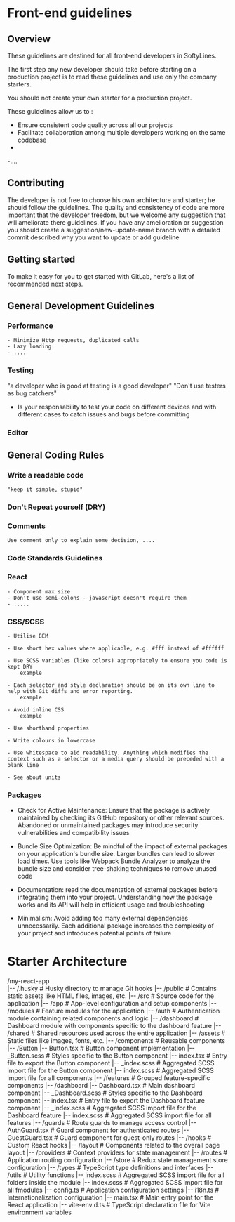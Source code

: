 # Front-end guidelines

## Overview

These guidelines are destined for all front-end developers in SoftyLines.

The first step any new developer should take before starting on a production project is to read these guidelines and use only the company starters.

You should not create your own starter for a production project.

These guidelines allow us to :
 - Ensure consistent code quality across all our projects
 - Facilitate collaboration among multiple developers working on the same codebase
 -
 -....

## Contributing

The developer is not free to choose his own architecture and starter; he should follow the guidelines.
The quality and consistency of code are more important that the developer freedom, but we welcome any suggestion that will ameliorate there guidelines.
If you have any amelioration or suggestion you should create a suggestion/new-update-name branch with a detailed commit described why you want to update or add guideline

## Getting started

To make it easy for you to get started with GitLab, here's a list of recommended next steps.

## General Development Guidelines

  ### Performance

    - Minimize Http requests, duplicated calls
    - Lazy loading
    - ....

  ### Testing 

   "a developer who is good at testing is a good developer"
   "Don't use testers as bug catchers"
   - Is your responsability to test your code on different devices and with different cases to catch issues and bugs before 
     committing
  
 
  ### Editor

## General Coding Rules

 ### Write a readable code
    "keep it simple, stupid"
 ### Don't Repeat yourself (DRY)

 ### Comments
    Use comment only to explain some decision, ....
### Code Standards Guidelines

  ### React
    - Component max size
    - Don't use semi-colons - javascript doesn't require them
    - .....

  ### CSS/SCSS

    - Utilise BEM

    - Use short hex values where applicable, e.g. #fff instead of #ffffff

    - Use SCSS variables (like colors) appropriately to ensure you code is kept DRY
        example
    
    - Each selector and style declaration should be on its own line to help with Git diffs and error reporting.
        example
        
    - Avoid inline CSS
        example

    - Use shorthand properties

    - Write colours in lowercase

    - Use whitespace to aid readability. Anything which modifies the context such as a selector or a media query should be preceded with a blank line

    - See about units

  ### Packages

  - Check for Active Maintenance: Ensure that the package is actively maintained by checking its GitHub repository or other relevant sources. Abandoned or unmaintained packages may introduce security vulnerabilities and compatibility issues

  - Bundle Size Optimization: Be mindful of the impact of external packages on your application's bundle size. Larger bundles can lead to slower load times. Use tools like Webpack Bundle Analyzer to analyze the bundle size and consider tree-shaking techniques to remove unused code

  - Documentation: read the documentation of external packages before integrating them into your project. Understanding how the package works and its API will help in efficient usage and troubleshooting

  - Minimalism: Avoid adding too many external dependencies unnecessarily. Each additional package increases the complexity of your project and introduces potential points of failure

 # Starter Architecture

/my-react-app                                                                                                                                 
|-- /.husky                     # Husky directory to manage Git hooks
|-- /public                     # Contains static assets like HTML files, images, etc.
|-- /src                        # Source code for the application
    |-- /app                    # App-level configuration and setup components
    |-- /modules                # Feature modules for the application
        |-- /auth               # Authentication module containing related components and logic
        |-- /dashboard          # Dashboard module with components specific to the dashboard feature
        |-- /shared             # Shared resources used across the entire application
             |-- /assets        # Static files like images, fonts, etc.
             |-- /components    # Reusable components
                    |-- /Button
                         |-- Button.tsx          # Button component implementation
                         |-- _Button.scss        # Styles specific to the Button component
                         |-- index.tsx           # Entry file to export the Button component
                         |-- _index.scss         # Aggregated SCSS import file for the Button component
                    |-- index.scss              # Aggregated SCSS import file for all components
             |-- /features      # Grouped feature-specific components
                    |-- /dashboard
                         |-- Dashboard.tsx       # Main dashboard component
                         |-- _Dashboard.scss     # Styles specific to the Dashboard component
                         |-- index.tsx           # Entry file to export the Dashboard feature component
                         |-- _index.scss         # Aggregated SCSS import file for the Dashboard feature
                    |-- index.scss               # Aggregated SCSS import file for all features
             |-- /guards        # Route guards to manage access control
                     |-- AuthGuard.tsx          # Guard component for authenticated routes
                     |-- GuestGuard.tsx         # Guard component for guest-only routes
             |-- /hooks         # Custom React hooks
             |-- /layout        # Components related to the overall page layout
             |-- /providers     # Context providers for state management
             |-- /routes        # Application routing configuration
             |-- /store         # Redux  state management store configuration
             |-- /types         # TypeScript type definitions and interfaces
             |-- /utils         # Utility functions
             |-- index.scss     # Aggregated SCSS import file for all folders inside the module
        |-- index.scss          # Aggregated SCSS import file for all fmodules
    |-- config.ts               # Application configuration settings
    |-- i18n.ts                 # Internationalization configuration
    |-- main.tsx                # Main entry point for the React application
    |-- vite-env.d.ts           # TypeScript declaration file for Vite environment variables



